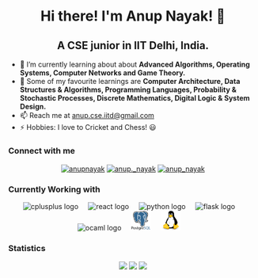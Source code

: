 <h1 align = "center">Hi there! I'm Anup Nayak! 👋</h1> 
<h2 align = "center">A CSE junior in IIT Delhi, India.</h2>

- 🌱 I’m currently learning about about **Advanced Algorithms, Operating Systems, Computer Networks and Game Theory.**
- 🔭 Some of my favourite learnings are **Computer Architecture, Data Structures & Algorithms, Programming Languages, Probability & Stochastic Processes, Discrete Mathematics, Digital Logic & System Design.**
- 📫 Reach me at anup.cse.iitd@gmail.com
- ⚡ Hobbies: I love to Cricket and Chess! 😃

<h3 align="left">Connect with me</h3>
<div align="center">
  <a href="www.linkedin.com/in/anupnayak" target="blank"><img align="center" src="https://raw.githubusercontent.com/rahuldkjain/github-profile-readme-generator/master/src/images/icons/Social/linked-in-alt.svg" alt="anupnayak" height="30" width="40" /></a>
  <a href="https://www.instagram.com/anup._nayak/" target="blank"><img align="center" src="https://raw.githubusercontent.com/rahuldkjain/github-profile-readme-generator/master/src/images/icons/Social/instagram.svg" alt="anup._nayak" height="30" width="40" /></a>
  <a href="https://codeforces.com/profile/anup_nayak" target="blank"><img align="center" src="https://raw.githubusercontent.com/rahuldkjain/github-profile-readme-generator/master/src/images/icons/Social/codeforces.svg" alt="anup_nayak" height="30" width="40" /></a>
</div>

<h3 align="left">Currently Working with</h3>
<div align="center">
  <img src="https://cdn.jsdelivr.net/gh/devicons/devicon/icons/cplusplus/cplusplus-original.svg" height="40" alt="cplusplus logo"  />
  <img width="12" />
  <img src="https://reactnative.dev/img/header_logo.svg" height="40" alt="react logo"  />
  <img width="12" />
  <img src="https://cdn.jsdelivr.net/gh/devicons/devicon/icons/python/python-original.svg" height="40" alt="python logo"  />
  <img width="12" />
  <img src="https://www.vectorlogo.zone/logos/pocoo_flask/pocoo_flask-icon.svg" height="40" alt="flask logo"  />
  <img width="12" />
  <img src="https://cdn.jsdelivr.net/gh/devicons/devicon/icons/ocaml/ocaml-original.svg" height="40" alt="ocaml logo"  />
  <img width="12" />
  <img src="https://raw.githubusercontent.com/devicons/devicon/master/icons/postgresql/postgresql-original-wordmark.svg" height="40" alt="postgresql logo"  />
  <img width="12" />
  <img src="https://raw.githubusercontent.com/devicons/devicon/master/icons/linux/linux-original.svg" height="40" alt="linux logo"  />
  <img width="12" />
</div>

<h3 align="left">Statistics</h3>
<div align="center">
  <img src="https://github-readme-stats.vercel.app/api?username=anup-nayak&hide_title=true&show_icons=true&theme=radical&locale=en&hide_border=true" height="160" />
  <img src="https://github-readme-stats.vercel.app/api/top-langs?username=anup-nayak&locale=en&hide_title=true&layout=compact&card_width=320&langs_count=6&theme=radical&hide_border=true" height="160" />
  <img src="https://streak-stats.demolab.com?user=anup-nayak&locale=en&mode=daily&theme=radical&hide_border=true" height="160" />
</div>
